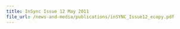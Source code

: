 ```yaml
---
title: InSync Issue 12 May 2011
file_url: /news-and-media/publications/inSYNC_Issue12_ecopy.pdf
---
```

